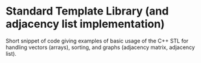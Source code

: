# Standard Template Library (and adjacency list implementation)

Short snippet of code giving examples of basic usage of the C++ STL for handling vectors (arrays), sorting, and graphs (adjacency matrix, adjacency list).
